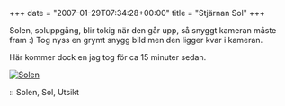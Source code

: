 +++
date = "2007-01-29T07:34:28+00:00"
title = "Stjärnan Sol"
+++

Solen, soluppgång, blir tokig när den går upp, så snyggt kameran måste fram :) Tog nyss en grymt snygg bild men den ligger kvar i kameran.

Här kommer dock en jag tog för ca 15 minuter sedan.

<a class="imagelink" href="http://cdn.junkpile.se/2007/01/soljan07.jpg" title="Solen"><img id="image273" src="http://cdn.junkpile.se/2007/01/soljan07.thumbnail.jpg" alt="Solen" /></a>

:: Solen, Sol, Utsikt

<small></small>
